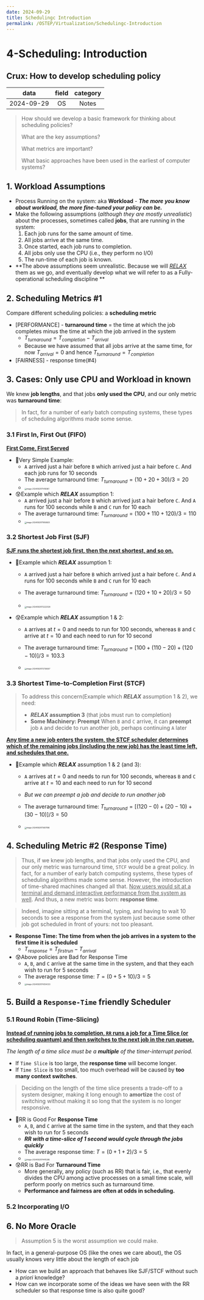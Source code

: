 ```yaml
---
date: 2024-09-29
title: Schedulingc Introduction
permalink: /OSTEP/Virtualization/Schedulingc-Introduction
---
```


# 4-Scheduling: Introduction

## **Crux: How to develop scheduling policy**

|    data    | field | category |
| :--------: | :---: | :------: |
| 2024-09-29 |  OS   |  Notes   |

>   How should we develop a basic framework for thinking about scheduling policies? 
>
>   What are the key assumptions? 
>
>   What metrics are important? 
>
>   What basic approaches have been used in the earliest of computer systems?

## 1. Workload Assumptions

*   Process Running on the system: aka **Workload** - ***The more you know about workload, the more fine-tuned your policy can be.***
*   Make the following assumptions (*although they are mostly unrealistic*) about the processes, sometimes called **jobs**, that are running in the system:
    1.   Each job runs for the same amount of time.
    2.   All jobs arrive at the same time.
    3.   Once started, each job runs to completion.
    4.   All jobs only use the CPU (i.e., they perform no I/O)
    5.   The run-time of each job is known.
*   **The above assumptions seem unrealistic. Because we will *<u>RELAX</u>* them as we go, and eventually develop what we will refer to as a Fully-operational scheduling discipline **

## 2. Scheduling Metrics #1

 Compare different scheduling policies: a **scheduling metric**

*   [PERFORMANCE] - **turnaround time** = the time at which the job completes minus the time at which the job
    arrived in the system
    *   $T_{turnaround} = T_{completion} - T_{arrival}$
    *   Because we have assumed that all jobs arrive at the same time, for now $T_{arrival} = 0$ and hence $T_{turnaround} = T_{completion}$
*   [FAIRNESS] - response time(#4)

## 3. Cases: Only use CPU and Workload in known

We knew **job lengths**, and that jobs **only used the CPU**, and our only metric was **turnaround time**:

>   In fact, for a number of early batch computing systems, these types of scheduling algorithms made some sense. 

### 3.1 First In, First Out (FIFO)

<u>**First Come, First Served**</u>

*   🙂Very Simple Example: 
    *   `A` arrived just a hair before `B` which arrived just a hair before `C`. And each job runs for 10 seconds
    *   The average turnaround time: $T_{turnaround} = (10 +20+30)/3 = 20$
    *   <img src="../../../assets/image-20240929171416961.png" alt="image-20240929171416961" style="zoom:33%;" />
*   😰Example which ***RELAX*** assumption 1:
    *    `A` arrived just a hair before `B` which arrived just a hair before `C`. And `A` runs for 100 seconds while `B` and `C` run for 10 each
    *   The average turnaround time: $T_{turnaround} = (100 +110+120)/3 = 110$
    *   <img src="../../../assets/image-20240929171858925.png" alt="image-20240929171858925" style="zoom:33%;" />

### 3.2 Shortest Job First (SJF)

<u>**SJF runs the shortest job first, then the next shortest, and so on.**</u>

*   🙂Example which ***RELAX*** assumption 1:

    *    `A` arrived just a hair before `B` which arrived just a hair before `C`. And `A` runs for 100 seconds while `B` and `C` run for 10 each

    *   The average turnaround time: $T_{turnaround} = (120 +10+20)/3 = 50$
    *   <img src="../../../assets/image-20240929172222028.png" alt="image-20240929172222028" style="zoom:33%;" />

*   😰Example which ***RELAX*** assumption 1 & 2:

    *   `A` arrives at $t = 0$ and needs to run for 100 seconds, whereas `B` and `C` arrive at $t = 10$ and each need to run for 10 second

    *   The average turnaround time: $T_{turnaround} = [100 + (110-20)+(120-10)]/3 = 103.3$
    *   <img src="../../../assets/image-20240929172738367.png" alt="image-20240929172738367" style="zoom:33%;" />

### 3.3 Shortest Time-to-Completion First (STCF)

>   To address this concern(Example which ***RELAX*** assumption 1 & 2), we need:
>
>   *   ***RELAX* assumption 3** (that jobs must run to completion)
>   *   **Some Machinery: Preempt** When `B` and `C` arrive, it can **preempt** job `A` and decide to run another job, perhaps continuing `A` later

 **<u>Any time a new job enters the system, the STCF scheduler determines which of the remaining jobs (including the new job) has the least time left, and schedules that one.</u>**

*   🙂Example which ***RELAX*** assumption 1 & 2 (and 3):

    *   `A` arrives at $t = 0$ and needs to run for 100 seconds, whereas `B` and `C` arrive at $t = 10$ and each need to run for 10 second
    *   *But we can preempt a job and decide to run another job*

    *   The average turnaround time: $T_{turnaround} = [(120 - 0) + (20 - 10)+(30-10)]/3 = 50$

    *   <img src="../../../assets/image-20240929173601196.png" alt="image-20240929173601196" style="zoom:33%;" />



## 4. Scheduling Metric #2 (Response Time)

>   Thus, if we knew job lengths, and that jobs only used the CPU, and our only metric was turnaround time, `STCF` would be a great policy. In fact, for a number of early batch computing systems, these types of scheduling algorithms made some sense. However, the introduction of time-shared machines changed all that. <u>Now users would sit at a terminal and demand interactive performance from the system as well</u>. And thus, a new metric was born: **response time**.

>   Indeed, imagine sitting at a terminal, typing, and having to wait 10 seconds to see a response from the system just because some other job got scheduled in front of yours: not too pleasant.

*   **Response Time: The time from when the job arrives in a system to the first time it is scheduled**
    *   $T_{response} = T_{firstrun} - T_{arrival}$
*   😰Above policies are Bad for Response Time
    *   `A`, `B`, and `C` arrive at the same time in the system, and that they each wish to run for 5 seconds
    *   The average response time: $T = (0 + 5 + 10) / 3 = 5$
    *   <img src="../../../assets/image-20240929174354333.png" alt="image-20240929174354333" style="zoom:33%;" />

## 5.  Build a `Response-Time` friendly Scheduler

### 5.1 Round Robin (Time-Slicing)

 **<u>Instead of running jobs to completion, `RR` runs a job for a Time Slice (or scheduling quantum) and then switches to the next job in the run queue.</u>**

*The length of a time slice must be a **multiple** of the timer-interrupt period.*

*   If `Time Slice` is too large, the **response time** will become  longer.
*   If `Time Slice` is too small, too much overhead will be caused by **too many context switches**.

>    Deciding on the length of the time slice presents a trade-off to a system designer, making it long enough to **amortize** the cost of switching without making it so long that the system is no longer responsive.



*   🙂RR is Good For **Response Time**
    *   `A`, `B`, and `C` arrive at the same time in the system, and that they each wish to run for 5 seconds
    *   ***RR with a time-slice of 1 second would cycle through the jobs quickly***
    *   The average response time: $T = (0 + 1 + 2) / 3 = 5$
    *   <img src="../../../assets/image-20240929174415385.png" alt="image-20240929174415385" style="zoom:33%;" />
*   😰RR is Bad For **Turnaround Time**
    *   More generally, any policy (such as RR) that is fair, i.e., that evenly divides the CPU among active processes on a small time scale, will perform poorly on metrics such as turnaround time. 
    *   **Performance and fairness are often at odds in scheduling.**

### 5.2 Incorporating I/O



## 6. No More Oracle

>   Assumption 5 is the worst assumption we could make. 

In fact, in a general-purpose OS (like the ones we care about), the OS usually knows very little about the length of each job

*   How can we build an approach that behaves like SJF/STCF without such a *priori* knowledge?
*   How can we incorporate some of the ideas we have seen with the RR scheduler so that response time is also quite good?
